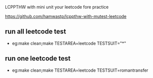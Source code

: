 LCPPTHW with mini unit your leetcode fore practice

https://github.com/hamwastp/lcppthw-with-mutest-leetcode


## run all leetcode test 
- eg:make clean;make TESTAREA=leetcode TESTSUIT="\*"
## run one leetcode test
- eg:make clean;make TESTAREA=leetcode TESTSUIT=romantransfer
